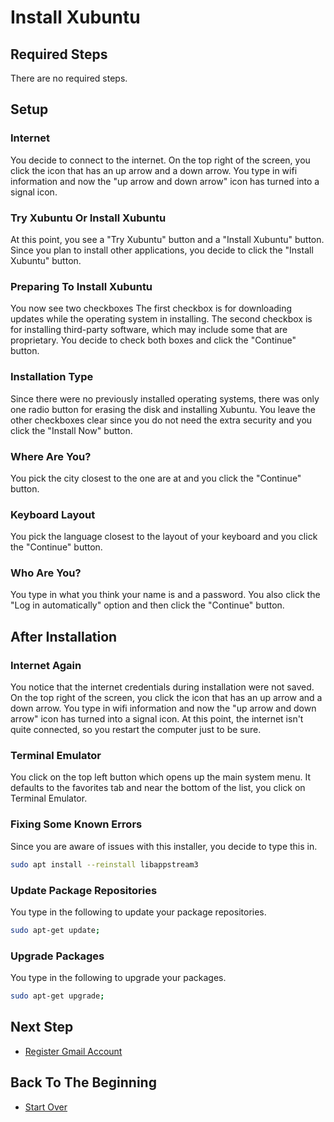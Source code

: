 # Install Xubuntu

## Required Steps

There are no required steps.

## Setup

### Internet

You decide to connect to the internet.
On the top right of the screen, you click the icon that has an up arrow and a down arrow.
You type in wifi information and now the "up arrow and down arrow" icon has turned into a signal icon.

### Try Xubuntu Or Install Xubuntu

At this point, you see a "Try Xubuntu" button and a "Install Xubuntu" button.
Since you plan to install other applications, you decide to click the "Install Xubuntu" button.

### Preparing To Install Xubuntu

You now see two checkboxes
The first checkbox is for downloading updates while the operating system in installing.
The second checkbox is for installing third-party software, which may include some that are proprietary.
You decide to check both boxes and click the "Continue" button.

### Installation Type

Since there were no previously installed operating systems,
there was only one radio button for erasing the disk and installing Xubuntu.
You leave the other checkboxes clear since you do not need the extra security and you click the "Install Now" button.

### Where Are You?

You pick the city closest to the one are at and you click the "Continue" button.

### Keyboard Layout

You pick the language closest to the layout of your keyboard and you click the "Continue" button.

### Who Are You?

You type in what you think your name is and a password.
You also click the "Log in automatically" option and then click the "Continue" button.

## After Installation

### Internet Again

You notice that the internet credentials during installation were not saved.
On the top right of the screen, you click the icon that has an up arrow and a down arrow.
You type in wifi information and now the "up arrow and down arrow" icon has turned into a signal icon.
At this point, the internet isn't quite connected, so you restart the computer just to be sure.

### Terminal Emulator

You click on the top left button which opens up the main system menu.
It defaults to the favorites tab and near the bottom of the list, you click on Terminal Emulator.

### Fixing Some Known Errors

Since you are aware of issues with this installer, you decide to type this in.

```bash
sudo apt install --reinstall libappstream3
```

### Update Package Repositories

You type in the following to update your package repositories.

```bash
sudo apt-get update;
```

### Upgrade Packages

You type in the following to upgrade your packages.

```bash
sudo apt-get upgrade;
```

## Next Step

- [Register Gmail Account](/setup/register-gmail-account.md)

## Back To The Beginning

- [Start Over](/README.md)
